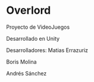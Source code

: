 # Overlord
Proyecto de VideoJuegos

Desarrollado en Unity 

Desarrolladores: 
  Matias Errazuriz
  
  Boris Molina
  
  Andrés Sánchez

